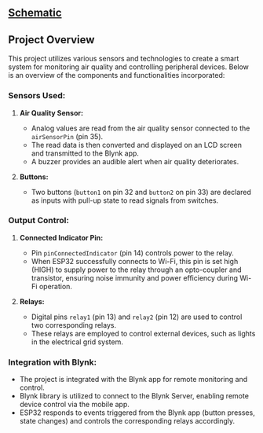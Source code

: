 ## [Schematic](https://www.flux.ai/hiloo/smart-home-blynk-esp32)
## Project Overview

This project utilizes various sensors and technologies to create a smart system for monitoring air quality and controlling peripheral devices. Below is an overview of the components and functionalities incorporated:

### Sensors Used:
1. **Air Quality Sensor:**
   - Analog values are read from the air quality sensor connected to the `airSensorPin` (pin 35).
   - The read data is then converted and displayed on an LCD screen and transmitted to the Blynk app.
   - A buzzer provides an audible alert when air quality deteriorates.

2. **Buttons:**
   - Two buttons (`button1` on pin 32 and `button2` on pin 33) are declared as inputs with pull-up state to read signals from switches.

### Output Control:
1. **Connected Indicator Pin:**
   - Pin `pinConnectedIndicator` (pin 14) controls power to the relay.
   - When ESP32 successfully connects to Wi-Fi, this pin is set high (HIGH) to supply power to the relay through an opto-coupler and transistor, ensuring noise immunity and power efficiency during Wi-Fi operation.

2. **Relays:**
   - Digital pins `relay1` (pin 13) and `relay2` (pin 12) are used to control two corresponding relays.
   - These relays are employed to control external devices, such as lights in the electrical grid system.

### Integration with Blynk:
- The project is integrated with the Blynk app for remote monitoring and control.
- Blynk library is utilized to connect to the Blynk Server, enabling remote device control via the mobile app.
- ESP32 responds to events triggered from the Blynk app (button presses, state changes) and controls the corresponding relays accordingly.



